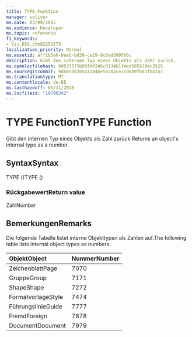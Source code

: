 ```yaml
---
title: TYPE-Funktion
manager: soliver
ms.date: 03/09/2015
ms.audience: Developer
ms.topic: reference
f1_keywords:
- Vis_DSS.chm82251573
localization_priority: Normal
ms.assetid: aff1b5e6-beeb-bd30-ce29-8c6ad589566c
description: Gibt den internen Typ eines Objekts als Zahl zurück.
ms.openlocfilehash: 0d833575b80fd0246c013461f4ed585639ac3525
ms.sourcegitcommit: 9d60cd82b5413446e5bc8ace2cd689f683fb41a7
ms.translationtype: MT
ms.contentlocale: de-DE
ms.lasthandoff: 06/11/2018
ms.locfileid: "19798342"
---
```

# <a name="type-function"></a><span data-ttu-id="863fe-103">TYPE Function</span><span class="sxs-lookup"><span data-stu-id="863fe-103">TYPE Function</span></span>

<span data-ttu-id="863fe-104">Gibt den internen Typ eines Objekts als Zahl zurück.</span><span class="sxs-lookup"><span data-stu-id="863fe-104">Returns an object's internal type as a number.</span></span> 
  
## <a name="syntax"></a><span data-ttu-id="863fe-105">Syntax</span><span class="sxs-lookup"><span data-stu-id="863fe-105">Syntax</span></span>

<span data-ttu-id="863fe-106">TYPE ()</span><span class="sxs-lookup"><span data-stu-id="863fe-106">TYPE ()</span></span>
  
### <a name="return-value"></a><span data-ttu-id="863fe-107">Rückgabewert</span><span class="sxs-lookup"><span data-stu-id="863fe-107">Return value</span></span>

<span data-ttu-id="863fe-108">Zahl</span><span class="sxs-lookup"><span data-stu-id="863fe-108">Number</span></span>
  
## <a name="remarks"></a><span data-ttu-id="863fe-109">Bemerkungen</span><span class="sxs-lookup"><span data-stu-id="863fe-109">Remarks</span></span>

<span data-ttu-id="863fe-110">Die folgende Tabelle listet interne Objekttypen als Zahlen auf.</span><span class="sxs-lookup"><span data-stu-id="863fe-110">The following table lists internal object types as numbers.</span></span>
  
|<span data-ttu-id="863fe-111">**Objekt**</span><span class="sxs-lookup"><span data-stu-id="863fe-111">**Object**</span></span>|<span data-ttu-id="863fe-112">**Nummer**</span><span class="sxs-lookup"><span data-stu-id="863fe-112">**Number**</span></span>|
|:-----|:-----|
|<span data-ttu-id="863fe-113">Zeichenblatt</span><span class="sxs-lookup"><span data-stu-id="863fe-113">Page</span></span>  <br/> |<span data-ttu-id="863fe-114">70</span><span class="sxs-lookup"><span data-stu-id="863fe-114">70</span></span>  <br/> |
|<span data-ttu-id="863fe-115">Gruppe</span><span class="sxs-lookup"><span data-stu-id="863fe-115">Group</span></span>  <br/> |<span data-ttu-id="863fe-116">71</span><span class="sxs-lookup"><span data-stu-id="863fe-116">71</span></span>  <br/> |
|<span data-ttu-id="863fe-117">Shape</span><span class="sxs-lookup"><span data-stu-id="863fe-117">Shape</span></span>  <br/> |<span data-ttu-id="863fe-118">72</span><span class="sxs-lookup"><span data-stu-id="863fe-118">72</span></span>  <br/> |
|<span data-ttu-id="863fe-119">Formatvorlage</span><span class="sxs-lookup"><span data-stu-id="863fe-119">Style</span></span>  <br/> |<span data-ttu-id="863fe-120">74</span><span class="sxs-lookup"><span data-stu-id="863fe-120">74</span></span>  <br/> |
|<span data-ttu-id="863fe-121">Führungslinie</span><span class="sxs-lookup"><span data-stu-id="863fe-121">Guide</span></span>  <br/> |<span data-ttu-id="863fe-122">77</span><span class="sxs-lookup"><span data-stu-id="863fe-122">77</span></span>  <br/> |
|<span data-ttu-id="863fe-123">Fremd</span><span class="sxs-lookup"><span data-stu-id="863fe-123">Foreign</span></span>  <br/> |<span data-ttu-id="863fe-124">78</span><span class="sxs-lookup"><span data-stu-id="863fe-124">78</span></span>  <br/> |
|<span data-ttu-id="863fe-125">Document</span><span class="sxs-lookup"><span data-stu-id="863fe-125">Document</span></span>  <br/> |<span data-ttu-id="863fe-126">79</span><span class="sxs-lookup"><span data-stu-id="863fe-126">79</span></span>  <br/> |
   

